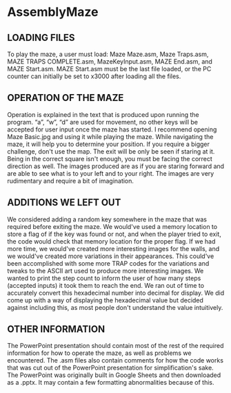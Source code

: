 # AssemblyMaze

## LOADING FILES

To play the maze, a user must load: Maze Maze.asm, Maze Traps.asm, MAZE TRAPS COMPLETE.asm, MazeKeyInput.asm, MAZE End.asm, and MAZE Start.asm.
MAZE Start.asm must be the last file loaded, or the PC counter can initially be set to x3000 after loading all the files.

## OPERATION OF THE MAZE

Operation is explained in the text that is produced upon running the program.
“a”, “w”, “d” are used for movement, no other keys will be accepted for user input once the maze has started.
I recommend opening Maze Basic.jpg and using it while playing the maze. While navigating the maze, it will help you to determine your position. If you require a bigger challenge, don't use the map.
The exit will be only be seen if staring at it. Being in the correct square isn't enough, you must be facing the correct direction as well.
The images produced are as if you are staring forward and are able to see what is to your left and to your right. The images are very rudimentary and require a bit of imagination.

## ADDITIONS WE LEFT OUT

We considered adding a random key somewhere in the maze that was required before exiting the maze. We would've used a memory location to store a flag of if the key was found or not, and when the player tried to exit, the code would check that memory location for the proper flag.
If we had more time, we would've created more interesting images for the walls, and we would've created more variations in their appearances. This could've been accomplished with some more TRAP codes for the variations and tweaks to the ASCII art used to produce more interesting images.
We wanted to print the step count to inform the user of how many steps (accepted inputs) it took them to reach the end. We ran out of time to accurately convert this hexadecimal number into decimal for display. We did come up with a way of displaying the hexadecimal value but decided against including this, as most people don't understand the value intuitively.

## OTHER INFORMATION

The PowerPoint presentation should contain most of the rest of the required information for how to operate the maze, as well as problems we encountered.
The .asm files also contain comments for how the code works that was cut out of the PowerPoint presentation for simplification's sake.
The PowerPoint was originally built in Google Sheets and then downloaded as a .pptx. It may contain a few formatting abnormalities because of this.